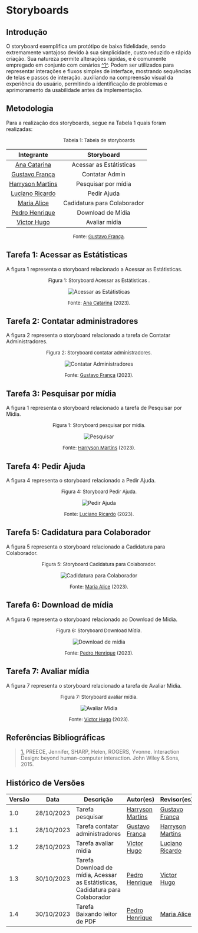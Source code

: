 # Storyboards



## Introdução

O storyboard exemplifica um protótipo de baixa fidelidade, sendo extremamente vantajoso devido à sua simplicidade, custo reduzido e rápida criação. Sua natureza permite alterações rápidas, e é comumente empregado em conjunto com cenários <a id="anchor_1" href="#REF1">^1^</a>. Podem ser utilizados para representar interações e fluxos simples de interface, mostrando sequências de telas e passos de interação. auxiliando na compreensão visual da experiência do usuário, permitindo a identificação de problemas e aprimoramento da usabilidade antes da implementação.



## Metodologia 

Para a realização dos storyboards, segue na Tabela 1 quais foram realizadas:

<center>

<font size="2"><p style="text-align: center">Tabela 1: Tabela de storyboards</p></font>

|                      Integrante                      |         Storyboard          |
| :--------------------------------------------------: | :-------------------------: |
|    [Ana Catarina](https://github.com/an4catarina)    |   Acessar as Estátisticas   |
|   [Gustavo França](https://github.com/gustavofbs)    |       Contatar Admin        |
| [Harryson Martins](https://github.com/harry-cmartin) |     Pesquisar por mídia     |
|   [Luciano Ricardo](https://github.com/l-ricardo)    |         Pedir Ajuda         |
|      [Maria Alice](https://github.com/Maliz30)       | Cadidatura para Colaborador |
|    [Pedro Henrique](https://github.com/pedro-hsf)    |      Download de Mídia      |
|    [Victor Hugo](https://github.com/ViictorHugoo)    |        Avaliar mídia        |

<font size="2"><p style="text-align: center">Fonte: [Gustavo França](https://github.com/gustavofbs).</p></font>

</center>



## Tarefa 1: Acessar as Estátisticas 

A figura 1 representa o storyboard relacionado a Acessar as Estátisticas.

<center>

<font size="2"><p style="text-align: center">Figura 1: Storyboard Acessar as Estátisticas .</p></font>

![Acessar as Estátisticas](../../../assets/storyboards/catarina.jpg)

<font size="2"><p style="text-align: center">Fonte: [Ana Catarina](https://github.com/an4catarina) (2023)<a id="anchor_2" href="#FRM2"></a>.</p></font>

</center>



## Tarefa 2: Contatar administradores

A figura 2 representa o storyboard relacionado a tarefa de Contatar Administradores.

<center>

<font size="2"><p style="text-align: center">Figura 2: Storyboard contatar administradores.</p></font>

![Contatar Administradores](../../../assets/storyboards/ADMIN.jpeg)

<font size="2"><p style="text-align: center">Fonte: [Gustavo França](https://github.com/gustavofbs) (2023)<a id="anchor_2" href="#FRM2"></a>.</p></font>

</center>



## Tarefa 3: Pesquisar por mídia

A figura 1 representa o storyboard relacionado a tarefa de Pesquisar por Mídia.

<center>

<font size="2"><p style="text-align: center">Figura 1: Storyboard pesquisar por mídia.</p></font>

![Pesquisar](../../../assets/storyboards/PESQUISAR.jpeg)

<font size="2"><p style="text-align: center">Fonte: [Harryson Martins](https://github.com/harry-cmartin) (2023)<a id="anchor_1" href="#FRM1"></a>.</p></font>

</center>



## Tarefa 4: Pedir Ajuda 

A figura 4 representa o storyboard relacionado a Pedir Ajuda.

<center>

<font size="2"><p style="text-align: center">Figura 4: Storyboard Pedir Ajuda.</p></font>

![Pedir Ajuda](../../../assets/storyboards/luciano.jpg)

<font size="2"><p style="text-align: center">Fonte: [Luciano Ricardo](https://github.com/l-ricardo) (2023)<a id="anchor_2" href="#FRM2"></a>.</p></font>

</center>



## Tarefa 5: Cadidatura para Colaborador

A figura 5 representa o storyboard relacionado a Cadidatura para Colaborador.

<center>

<font size="2"><p style="text-align: center">Figura 5: Storyboard Cadidatura para Colaborador.</p></font>

![Cadidatura para Colaborador](../../../assets/storyboards/alice.jpg)

<font size="2"><p style="text-align: center">Fonte: [Maria Alice](https://github.com/maliz30) (2023)<a id="anchor_2" href="#FRM2"></a>.</p></font>

</center>



## Tarefa 6: Download de mídia

A figura 6 representa o storyboard relacionado ao Download de Midia.

<center>

<font size="2"><p style="text-align: center">Figura 6: Storyboard Download Mídia.</p></font>

![Download de mídia](../../../assets/storyboards/pedro.jpg)

<font size="2"><p style="text-align: center">Fonte: [Pedro Henrique](https://github.com/pedro-hsf) (2023)<a id="anchor_2" href="#FRM2"></a>.</p></font>

</center>



## Tarefa 7: Avaliar mídia

A figura 7 representa o storyboard relacionado a tarefa de Avaliar Midia.

<center>

<font size="2"><p style="text-align: center">Figura 7: Storyboard avaliar mídia.</p></font>

![Avaliar Midia](../../../assets/storyboards/avaliar_midia.jpg)

<font size="2"><p style="text-align: center">Fonte: [Victor Hugo](https://github.com/ViictorHugoo) (2023)<a id="anchor_2" href="#FRM2"></a>.</p></font>

</center>



## Referências Bibliográficas

> <a id="REF1" href="#anchor_1">1.</a> PREECE, Jennifer, SHARP, Helen, ROGERS, Yvonne. Interaction Design: beyond human-computer interaction. John Wiley & Sons, 2015.



## Histórico de Versões

| Versão | Data       | Descrição                                                                      | Autor(es)                                            | Revisor(es)                                          |
| ------ | ---------- | ------------------------------------------------------------------------------ | ---------------------------------------------------- | ---------------------------------------------------- |
| 1.0    | 28/10/2023 | Tarefa pesquisar                                                               | [Harryson Martins](https://github.com/harry-cmartin) | [Gustavo França](https://github.com/gustavofbs)      |
| 1.1    | 28/10/2023 | Tarefa contatar administradores                                                | [Gustavo França](https://github.com/gustavofbs)      | [Harryson Martins](https://github.com/harry-cmartin) |
| 1.2    | 28/10/2023 | Tarefa avaliar midia                                                           | [Victor Hugo](https://github.com/ViictorHugoo)       | [Luciano Ricardo](https://github.com/l-ricardo)      |
| 1.3    | 30/10/2023 | Tarefa Download de mídia, Acessar as Estátisticas, Cadidatura para Colaborador | [Pedro Henrique](https://github.com/pedro-hsf)       | [Victor Hugo](https://github.com/ViictorHugoo)       |
| 1.4    | 30/10/2023 | Tarefa Baixando leitor de PDF                                                  | [Pedro Henrique](https://github.com/pedro-hsf)       | [Maria Alice](https://github.com/maliz30)            |
